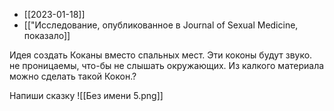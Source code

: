 - [[2023-01-18]]
- [["Исследование, опубликованное в Journal of Sexual Medicine, показало]]

Идея создать Коканы вместо спальных мест. Эти коконы будут звуко.
не проницаемы, что-бы не слышать окружающих. Из калкого материала можно
сделать такой Кокон.?

Напиши сказку 
![[Без имени 5.png]]